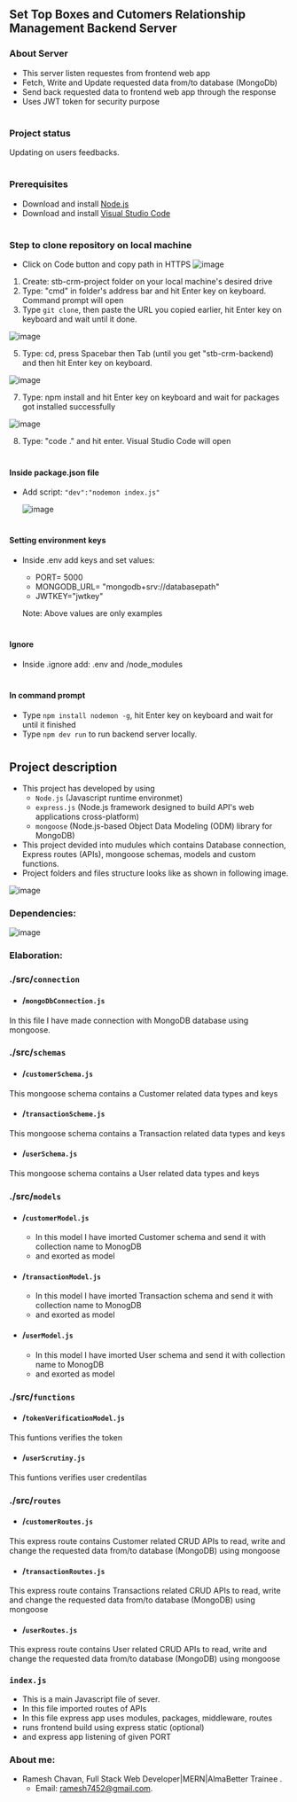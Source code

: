 ## Set Top Boxes and Cutomers Relationship Management Backend Server

### About Server
- This server listen requestes from frontend web app
- Fetch, Write and Update requested data from/to database (MongoDb)
- Send back requested data to frontend web app through the response
- Uses JWT token for security purpose
#

### Project status
Updating on users feedbacks.
#

### Prerequisites
- Download and install [Node.js](https://nodejs.org/en/download)
- Download and install [Visual Studio Code](https://code.visualstudio.com/download)
#

### Step to clone repository on local machine
- Click on Code button and copy path in HTTPS
![image](https://github.com/rameshgchavan/stb-crm-backend/assets/109573381/db7bb81e-f152-4498-ae21-44cf435b9a8f)

1. Create: stb-crm-project folder on your local machine's desired drive
2. Type: "cmd" in folder's address bar and hit Enter key on keyboard. Command prompt will open
3. Type `git clone`, then paste the URL you copied earlier, hit Enter key on keyboard and wait until it done.

![image](https://github.com/rameshgchavan/stb-crm-backend/assets/109573381/135d5fa0-0732-4633-b479-6c3bcfa5ce9c)

5. Type: cd, press Spacebar then Tab (until you get "stb-crm-backend) and then hit Enter key on keyboard.

![image](https://github.com/rameshgchavan/stb-crm-backend/assets/109573381/4cbe3f9f-7c61-4655-bdbc-63211a34cda8)

7. Type: npm install and hit Enter key on keyboard and wait for packages got installed successfully

![image](https://github.com/rameshgchavan/stb-crm-backend/assets/109573381/c9462143-1aa1-401f-8605-72d71377194e)

8. Type: "code ." and hit enter. Visual Studio Code will open
#

#### Inside package.json file
- Add script: `"dev":"nodemon index.js"`

  ![image](https://github.com/rameshgchavan/stb-crm-backend/assets/109573381/0d8f0f32-6762-4346-a577-bfc96c0be2f6)
#

#### Setting environment keys
- Inside .env add keys and set values:
     - PORT= 5000
     - MONGODB_URL= "mongodb+srv://databasepath"
     - JWTKEY="jwtkey"

  Note: Above values are only examples
#

#### Ignore
- Inside .ignore add: .env and /node_modules
#

#### In command prompt 
- Type `npm install nodemon -g`, hit Enter key on keyboard and wait for until it finished
- Type `npm dev run` to run backend server locally.
#

## Project description
- This project has developed by using
     - `Node.js` (Javascript runtime environmet)
     - `express.js` (Node.js framework designed to build API's web applications cross-platform)
     - `mongoose` (Node.js-based Object Data Modeling (ODM) library for MongoDB)
- This project devided into mudules which contains Database connection, Express routes (APIs), mongoose schemas, models and custom functions.
- Project folders and files structure looks like as shown in following image.

![image](https://github.com/rameshgchavan/stb-crm-backend/assets/109573381/0527aa36-6073-4219-b673-eb7cd28c762b)

### Dependencies: 
![image](https://github.com/rameshgchavan/stb-crm-backend/assets/109573381/8b8fd63a-4d3c-43f6-b8fa-0f7c27a98aae)

### Elaboration:
### ./src/`connection`
- #### /`mongoDbConnection.js`
In this file I have made connection with MongoDB database using mongoose. 

### ./src/`schemas`
- #### /`customerSchema.js`
This mongoose schema contains a Customer related data types and keys

- #### /`transactionScheme.js`
This mongoose schema contains a Transaction related data types and keys

- #### /`userSchema.js`
This mongoose schema contains a User related data types and keys

### ./src/`models`
- #### /`customerModel.js`
     - In this model I have imorted Customer schema and send it with collection name to MonogDB
     - and exorted as model

- #### /`transactionModel.js`
     - In this model I have imorted Transaction schema and send it with collection name to MonogDB
     - and exorted as model

- #### /`userModel.js`
     - In this model I have imorted User schema and send it with collection name to MonogDB
     - and exorted as model

### ./src/`functions`
- #### /`tokenVerificationModel.js`
This funtions verifies the token

- #### /`userScrutiny.js`
This funtions verifies user credentilas

### ./src/`routes`
- #### /`customerRoutes.js`
This express route contains Customer related CRUD APIs to read, write and change the requested data from/to database (MongoDB) using mongoose

- #### /`transactionRoutes.js`
This express route contains Transactions related CRUD APIs to read, write and change the requested data from/to database (MongoDB) using mongoose

- #### /`userRoutes.js`
This express route contains User related CRUD APIs to read, write and change the requested data from/to database (MongoDB) using mongoose

### `index.js`
- This is a main Javascript file of sever.
- In this file imported routes of APIs 
- In this file express app uses modules, packages, middleware, routes
- runs frontend build using express static (optional)
- and express app listening of given PORT

### About me: 
- Ramesh Chavan, Full Stack Web Developer|MERN|AlmaBetter Trainee .
    - Email: ramesh7452@gmail.com.
